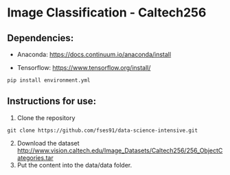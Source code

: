 # Image Classification - Caltech256

## Dependencies:

- Anaconda:
https://docs.continuum.io/anaconda/install<br>

- Tensorflow:
https://www.tensorflow.org/install/<br>

~~~~
pip install environment.yml
~~~~

## Instructions for use:
1. Clone the repository
~~~~
git clone https://github.com/fses91/data-science-intensive.git
~~~~
2. Download the dataset
http://www.vision.caltech.edu/Image_Datasets/Caltech256/256_ObjectCategories.tar
3. Put the content into the data/data folder.
